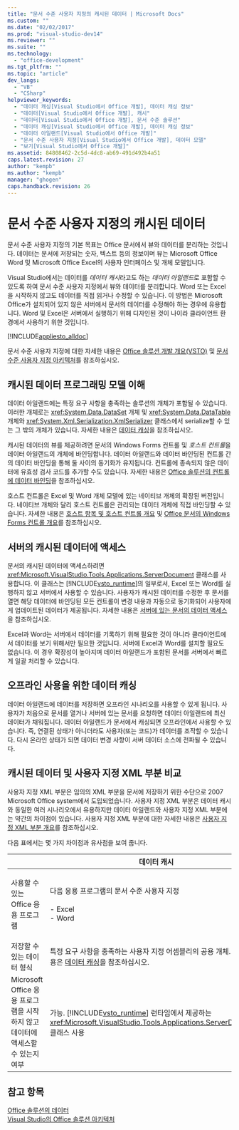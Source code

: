 ```yaml
---
title: "문서 수준 사용자 지정의 캐시된 데이터 | Microsoft Docs"
ms.custom: ""
ms.date: "02/02/2017"
ms.prod: "visual-studio-dev14"
ms.reviewer: ""
ms.suite: ""
ms.technology: 
  - "office-development"
ms.tgt_pltfrm: ""
ms.topic: "article"
dev_langs: 
  - "VB"
  - "CSharp"
helpviewer_keywords: 
  - "데이터 캐싱[Visual Studio에서 Office 개발], 데이터 캐싱 정보"
  - "데이터[Visual Studio에서 Office 개발], 캐시"
  - "데이터[Visual Studio에서 Office 개발], 문서 수준 솔루션"
  - "데이터 캐싱[Visual Studio에서 Office 개발], 데이터 캐싱 정보"
  - "데이터 아일랜드[Visual Studio에서 Office 개발]"
  - "문서 수준 사용자 지정[Visual Studio에서 Office 개발], 데이터 모델"
  - "보기[Visual Studio에서 Office 개발]"
ms.assetid: 84808462-2c5d-4dc8-ab69-491d492b4a51
caps.latest.revision: 27
author: "kempb"
ms.author: "kempb"
manager: "ghogen"
caps.handback.revision: 26
---
```

# 문서 수준 사용자 지정의 캐시된 데이터
  문서 수준 사용자 지정의 기본 목표는 Office 문서에서 뷰와 데이터를 분리하는 것입니다.  데이터는 문서에 저장되는 숫자, 텍스트 등의 정보이며  뷰는 Microsoft Office Word 및 Microsoft Office Excel의 사용자 인터페이스 및 개체 모델입니다.  
  
 Visual Studio에서는 데이터를 *데이터 캐시*라고도 하는 *데이터 아일랜드*로 포함할 수 있도록 하여 문서 수준 사용자 지정에서 뷰와 데이터를 분리합니다.  Word 또는 Excel을 시작하지 않고도 데이터를 직접 읽거나 수정할 수 있습니다.  이 방법은 Microsoft Office가 설치되어 있지 않은 서버에서 문서의 데이터를 수정해야 하는 경우에 유용합니다.  Word 및 Excel은 서버에서 실행하기 위해 디자인된 것이 나이라 클라이언트 환경에서 사용하기 위한 것입니다.  
  
 [!INCLUDE[appliesto_alldoc](../vsto/includes/appliesto-alldoc-md.md)]  
  
 문서 수준 사용자 지정에 대한 자세한 내용은 [Office 솔루션 개발 개요&#40;VSTO&#41;](../vsto/office-solutions-development-overview-vsto.md) 및 [문서 수준 사용자 지정 아키텍처](../vsto/architecture-of-document-level-customizations.md)를 참조하십시오.  
  
## 캐시된 데이터 프로그래밍 모델 이해  
 데이터 아일랜드에는 특정 요구 사항을 충족하는 솔루션의 개체가 포함될 수 있습니다.  이러한 개체로는 <xref:System.Data.DataSet> 개체 및 <xref:System.Data.DataTable> 개체와 <xref:System.Xml.Serialization.XmlSerializer> 클래스에서 serialize할 수 있는 그 밖의 개체가 있습니다.  자세한 내용은 [데이터 캐싱](../vsto/caching-data.md)을 참조하십시오.  
  
 캐시된 데이터의 뷰를 제공하려면 문서의 Windows Forms 컨트롤 및 *호스트 컨트롤*을 데이터 아일랜드의 개체에 바인딩합니다.  데이터 아일랜드와 데이터 바인딩된 컨트롤 간의 데이터 바인딩을 통해 둘 사이의 동기화가 유지됩니다.  컨트롤에 종속되지 않은 데이터에 유효성 검사 코드를 추가할 수도 있습니다.  자세한 내용은 [Office 솔루션의 컨트롤에 데이터 바인딩](../vsto/binding-data-to-controls-in-office-solutions.md)을 참조하십시오.  
  
 호스트 컨트롤은 Excel 및 Word 개체 모델에 있는 네이티브 개체의 확장된 버전입니다.  네이티브 개체와 달리 호스트 컨트롤은 관리되는 데이터 개체에 직접 바인딩할 수 있습니다.  자세한 내용은 [호스트 항목 및 호스트 컨트롤 개요](../vsto/host-items-and-host-controls-overview.md) 및 [Office 문서의 Windows Forms 컨트롤 개요](../vsto/windows-forms-controls-on-office-documents-overview.md)를 참조하십시오.  
  
## 서버의 캐시된 데이터에 액세스  
 문서의 캐시된 데이터에 액세스하려면 <xref:Microsoft.VisualStudio.Tools.Applications.ServerDocument> 클래스를 사용합니다.  이 클래스는 [!INCLUDE[vsto_runtime](../vsto/includes/vsto-runtime-md.md)]의 일부로서, Excel 또는 Word를 실행하지 않고 서버에서 사용할 수 있습니다.  사용자가 캐시된 데이터를 수정한 후 문서를 열면 해당 데이터에 바인딩된 모든 컨트롤이 변경 내용과 자동으로 동기화되어 사용자에게 업데이트된 데이터가 제공됩니다.  자세한 내용은 [서버에 있는 문서의 데이터 액세스](../vsto/accessing-data-in-documents-on-the-server.md)을 참조하십시오.  
  
 Excel과 Word는 서버에서 데이터를 기록하기 위해 필요한 것이 아니라 클라이언트에서 데이터를 보기 위해서만 필요한 것입니다.  서버에 Excel과 Word를 설치할 필요도 없습니다.  이 경우 확장성이 높아지며 데이터 아일랜드가 포함된 문서를 서버에서 빠르게 일괄 처리할 수 있습니다.  
  
## 오프라인 사용을 위한 데이터 캐싱  
 데이터 아일랜드에 데이터를 저장하면 오프라인 시나리오를 사용할 수 있게 됩니다.  사용자가 처음으로 문서를 열거나 서버에 있는 문서를 요청하면 데이터 아일랜드에 최신 데이터가 채워집니다.  데이터 아일랜드가 문서에서 캐싱되면 오프라인에서 사용할 수 있습니다.  즉, 연결된 상태가 아니더라도 사용자\(또는 코드\)가 데이터를 조작할 수 있습니다.  다시 온라인 상태가 되면 데이터 변경 사항이 서버 데이터 소스에 전파될 수 있습니다.  
  
## 캐시된 데이터 및 사용자 지정 XML 부분 비교  
 사용자 지정 XML 부분은 임의의 XML 부분을 문서에 저장하기 위한 수단으로 2007 Microsoft Office system에서 도입되었습니다.  사용자 지정 XML 부분은 데이터 캐시와 동일한 여러 시나리오에서 유용하지만 데이터 아일랜드와 사용자 지정 XML 부분에는 약간의 차이점이 있습니다.  사용자 지정 XML 부분에 대한 자세한 내용은 [사용자 지정 XML 부분 개요](../vsto/custom-xml-parts-overview.md)를 참조하십시오.  
  
 다음 표에서는 몇 가지 차이점과 유사점을 보여 줍니다.  
  
||데이터 캐시|사용자 지정 XML 부분|  
|-|------------|-------------------|  
|사용할 수 있는 Office 응용 프로그램|다음 응용 프로그램의 문서 수준 사용자 지정<br /><br /> -   Excel<br />-   Word|다음 응용 프로그램의 문서 수준 및 응용 프로그램 수준 솔루션<br /><br /> -   Excel<br />-   PowerPoint<br />-   Word|  
|저장할 수 있는 데이터 형식|특정 요구 사항을 충족하는 사용자 지정 어셈블리의 공용 개체.  자세한 내용은 [데이터 캐싱](../vsto/caching-data.md)을 참조하십시오.|모든 XML 데이터|  
|Microsoft Office 응용 프로그램을 시작하지 않고 데이터에 액세스할 수 있는지 여부|가능. [!INCLUDE[vsto_runtime](../vsto/includes/vsto-runtime-md.md)] 런타임에서 제공하는 <xref:Microsoft.VisualStudio.Tools.Applications.ServerDocument> 클래스 사용|가능. <xref:System.IO.Packaging> 네임스페이스의 클래스 또는 Open XML 형식 SDK 사용|  
  
## 참고 항목  
 [Office 솔루션의 데이터](../vsto/data-in-office-solutions.md)   
 [Visual Studio의 Office 솔루션 아키텍처](../vsto/architecture-of-office-solutions-in-visual-studio.md)  
  
  